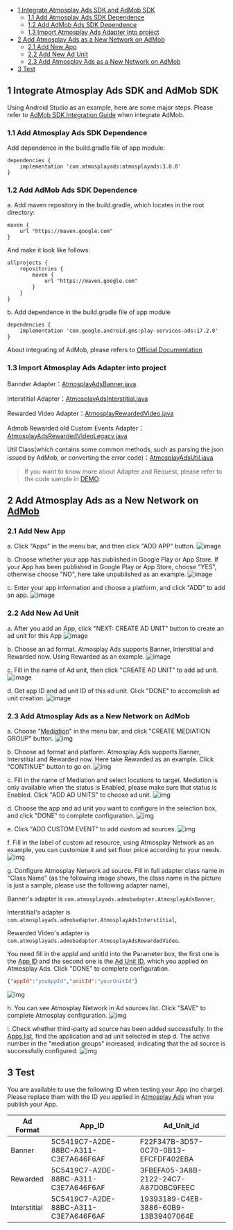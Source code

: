 - [1 Integrate Atmosplay Ads SDK and AdMob SDK](#1-integrate-atmosplay-ads-sdk-and-admob-sdk)
  - [1.1 Add Atmosplay Ads SDK Dependence](#11-add-atmosplay-ads-sdk-dependence)
  - [1.2 Add AdMob Ads SDK Dependence](#12-add-admob-ads-sdk-dependence)
  - [1.3 Import Atmosplay Ads Adapter into project](#13-import-atmosplay-ads-adapter-into-project)
- [2 Add Atmosplay Ads as a New Network on AdMob](#2-add-atmosplay-ads-as-a-new-network-on-admob)
  - [2.1 Add New App](#21-add-new-app)
  - [2.2 Add New Ad Unit](#22-add-new-ad-unit)
  - [2.3 Add Atmosplay Ads as a New Network on AdMob](#23-add-atmosplay-ads-as-a-new-network-on-admob)
- [3 Test](#3-Test)

## 1 Integrate Atmosplay Ads SDK and AdMob SDK
Using Android Studio as an example, here are some major steps. Please refer to [AdMob SDK Integration Guide](https://developers.google.com/admob/android/quick-start) when integrate AdMob.

### 1.1 Add Atmosplay Ads SDK Dependence

Add dependence in the build.gradle file of app module:

```
dependencies {
    implementation 'com.atmosplayads:atmosplayads:3.0.0'
}
```

### 1.2 Add AdMob Ads SDK Dependence

a. Add maven repository in the build.gradle, which locates in the root directory:

```
maven {
    url "https://maven.google.com"
}
```
And make it look like follows:
```
allprojects {
    repositories {
        maven {
            url "https://maven.google.com"
        }
    }
}
```
b. Add dependence in the build.gradle file of app module
```
dependencies {
    implementation 'com.google.android.gms:play-services-ads:17.2.0'
}
```

About integrating of AdMob, please refers to [Official Documentation](https://developers.google.com/admob/android/quick-start#import_the_mobile_ads_sdk)

### 1.3 Import Atmosplay Ads Adapter into project 
Bannder Adapter：[AtmosplayAdsBanner.java](./admobadapter/src/main/java/com/atmosplayads/admobadapter/AtmosplayAdsBanner.java)

Interstitial Adapter：[AtmosplayAdsInterstitial.java](./admobadapter/src/main/java/com/atmosplayads/admobadapter/AtmosplayAdsInterstitial.java)

Rewarded Video Adapter：[AtmosplayRewardedVideo.java](./admobadapter/src/main/java/com/atmosplayads/admobadapter/AtmosplayRewardedVideo.java)

Admob Rewarded old Custom Events Adapter：[AtmosplayAdsRewardedVideoLegacy.java](./admobadapter/src/main/java/com/atmosplayads/admobadapter/AtmosplayAdsRewardedVideoLegacy.java)

Util Class(which contains some common methods, such as parsing the json issued by AdMob, or converting the error code)：[AtmosplayAdsUtil.java](./admobadapter/src/main/java/com/atmosplayads/admobadapter/AtmosplayAdsUtil.java)

> If you want to know more about Adapter and Request, please refer to the code sample in [DEMO](https://github.com/Atmosplay/AdMobAdapter-AtmosplayAds-Android).

## 2 Add Atmosplay Ads as a New Network on [AdMob](https://apps.admob.com/v2/home)

### 2.1 Add New App

a. Click "Apps" in the menu bar, and then click "ADD APP" button. 
![image](imgs/018addapp1.png)

b. Choose whether your app has published in Google Play or App Store. If your App has been published in Google Play or App Store, choose "YES", otherwise choose "NO", here take unpublished as an example.
![image](imgs/018addapp2.png)

c. Enter your app information and choose a platform, and click "ADD" to add an app.
![image](imgs/019addapp3.png)

### 2.2 Add New Ad Unit

a. After you add an App, click "NEXT: CREATE AD UNIT" button to create an ad unit for this App
![image](imgs/addunit.png)

b. Choose an ad format. Atmosplay Ads supports Banner, Interstitial and Rewarded now. Using Rewarded as an example. 
![image](imgs/003addadunit2RV1.png)

c. Fill in the name of Ad unit, then click "CREATE AD UNIT" to add ad unit.
![image](imgs/004addadunit2RV2.png)

d. Get app ID and ad unit ID of this ad unit. Click "DONE" to accomplish ad unit creation.
![image](imgs/005addadunit2RV3.png)

### 2.3 Add Atmosplay Ads as a New Network on AdMob
a. Choose "[Mediation](https://apps.admob.com/v2/mediation/groups/list)" in the menu bar, and click "CREATE MEDIATION GROUP" button.
![img](imgs/007mediationgroupcreate.png)

b. Choose ad format and platform. Atmosplay Ads supports Banner,  Interstitial and Rewarded now. Here take Rewarded as an example. Click "CONTINUE" button to go on.
![img](imgs/008mediationgroupcreate1.png)

c. Fill in the name of Mediation and select locations to target. Mediation is only available when the status is Enabled, please make sure that status is Enabled. Click "ADD AD UNITS" to choose ad unit. 
![img](imgs/009mediationgroupcreat2.png)

d. Choose the app and ad unit you want to configure in the selection box, and click "DONE" to complete configuration.
![img](imgs/011mediationgroupcreate4.png)

e. Click "ADD CUSTOM EVENT" to add custom ad sources.
![img](imgs/012mediationgroupcreate5.png)

f. Fill in the label of custom ad resource, using Atmosplay Network as an example, you can customize it and set floor price according to your needs. 
![img](imgs/013mediationgroupcreate6.png)

g. Configure Atmosplay Network ad source. Fill in full adapter class name in "Class Name" (as the following image shows, the class name in the picture is just a sample, please use the following adapter name), 

Banner's adapter is 
`com.atmosplayads.admobadapter.AtmosplayAdsBanner`, 

Interstitial's adapter is `com.atmosplayads.admobadapter.AtmosplayAdsInterstitial`, 

Rewarded Video's adapter is `com.atmosplayads.admobadapter.AtmosplayAdsRewardedVideo`. 

You need fill in the appId and unitId into the Parameter box, the first one is the [App ID](https://sellers.zplayads.com/#/app/appList/) and the second one is the [Ad Unit ID](https://sellers.zplayads.com/#/ad/placeList/), which you applied on Atmosplay Ads. Click "DONE" to complete configuration.

```json
{"appId":"youAppId","unitId":"yourUnitId"}
```
![img](imgs/014mediationgroupcreate7.png)

h. You can see Atmosplay Network in Ad sources list. Click "SAVE" to complete Atmosplay configuration.
![img](imgs/015mediationgroupcreate8.png)

i. Check whether third-party ad source has been added successfully. In the [Apps list](https://sellers.zplayads.com/#/app/appList/), find the application and ad unit selected in step d. The active number in the "mediation groups" increased, indicating that the ad source is successfully configured.
![img](imgs/016mediationgroupcreate9.png)

## 3 Test 
You are available to use the following ID when testing your App (no charge). Please replace them with the ID you applied in [Atmosplay Ads](https://sellers.zplayads.com/) when you publish your App.

|Ad Format|App_ID|Ad_Unit_id|
|---|---|---|
| Banner | 5C5419C7-A2DE-88BC-A311-C3E7A646F6AF | F22F347B-3D57-0C70-0B13-EFCFDF402EBA |
|Rewarded|5C5419C7-A2DE-88BC-A311-C3E7A646F6AF|3FBEFA05-3A8B-2122-24C7-A87D0BC9FEEC|
|Interstitial|5C5419C7-A2DE-88BC-A311-C3E7A646F6AF|19393189-C4EB-3886-60B9-13B39407064E|
